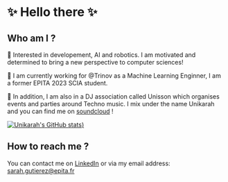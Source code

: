 # :sparkles: Hello there :sparkles:

## Who am I ?
🤖 Interested in developement, AI and robotics. I am motivated and determined to bring a new perspective to computer sciences!

:brain: I am currently working for @Trinov as a Machine Learning Enginner, I am a former EPITA 2023 SCIA student.

:tada: In addition, I am also in a DJ association called Unisson which organises events and parties around Techno music. I mix under the name Unikarah and you can find me on [soundcloud](https://soundcloud.com/unikarah) !

[![Unikarah's GitHub stats](https://github-readme-stats.vercel.app/api?username=unikarah&show_icons=true&theme=radical&count_private=true))](https://github.com/unikarah/github-readme-stats)

## How to reach me ?
You can contact me on [LinkedIn](https://www.linkedin.com/in/sarah-gutierez/) or via my email address: sarah.gutierez@epita.fr
<!--
**Unikarah/Unikarah** is a ✨ _special_ ✨ repository because its `README.md` (this file) appears on your GitHub profile.

Here are some ideas to get you started:

- 👯 I’m looking to collaborate on ...
- 🤔 I’m looking for help with ...
- 💬 Ask me about ...
- ⚡ Fun fact: ...
-->
